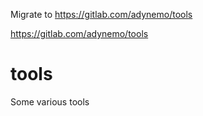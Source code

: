 Migrate to https://gitlab.com/adynemo/tools

https://gitlab.com/adynemo/tools

# tools
Some various tools
